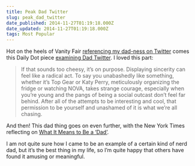 ```yaml
---
title: Peak Dad Twitter
slug: peak_dad_twitter
date_published: 2014-11-27T01:19:18.000Z
date_updated: 2014-11-27T01:19:18.000Z
tags: Most Popular
---
```


Hot on the heels of Vanity Fair [referencing my dad-ness on Twitter](http://dashes.com/anil/2014/11/twitter-famous.html) comes this Daily Dot piece [examining Dad Twitter](http://www.dailydot.com/lol/dad-humor-is-having-a-moment/). I loved this part:

> If that sounds too cheesy, it’s on purpose. Displaying sincerity can feel like a radical act. To say you unabashedly like something, whether it’s Top Gear or Katy Perry, meticulously organizing the fridge or watching NOVA, takes strange courage, especially when you’re young and the pangs of being a social outcast don’t feel far behind. After all of the attempts to be interesting and cool, that permission to be yourself and unashamed of it is what we’re all chasing.

And then! This dad thing goes on even further, with the New York Times reflecting on [What It Means to Be a ‘Dad’](http://op-talk.blogs.nytimes.com/2014/11/19/what-it-means-to-be-a-dad/).

I am not quite sure how I came to be an example of a certain kind of nerd dad, but it’s the best thing in my life, so I’m quite happy that others have found it amusing or meaningful.
